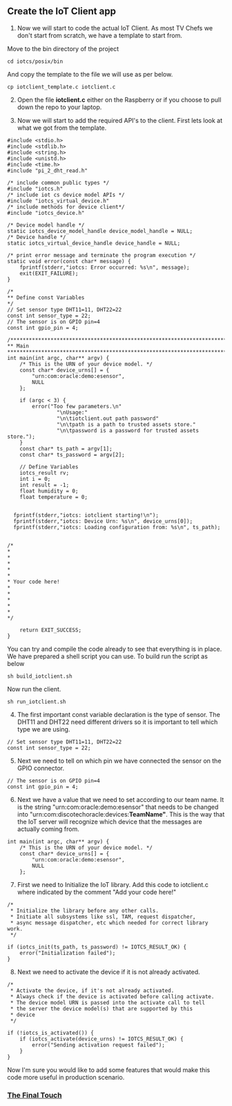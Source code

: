 ## Create the IoT Client app ##

1. Now we will start to code the actual IoT Client.
As most TV Chefs we don't start from scratch, we have a template to start from.

Move to the bin directory of the project
```
cd iotcs/posix/bin
```
 And copy the template to the file we will use as per below.
```
cp iotclient_template.c iotclient.c
```
2. Open the file **iotclient.c** either on the Raspberry or if you choose to pull down the repo to your laptop.

3. Now we will start to add the required API's to the client. First lets look at what we got from the template.

```
#include <stdio.h>
#include <stdlib.h>
#include <string.h>
#include <unistd.h>
#include <time.h>
#include "pi_2_dht_read.h"

/* include common public types */
#include "iotcs.h"
/* include iot cs device model APIs */
#include "iotcs_virtual_device.h"
/* include methods for device client*/
#include "iotcs_device.h"

/* Device model handle */
static iotcs_device_model_handle device_model_handle = NULL;
/* Device handle */
static iotcs_virtual_device_handle device_handle = NULL;

/* print error message and terminate the program execution */
static void error(const char* message) {
    fprintf(stderr,"iotcs: Error occurred: %s\n", message);
    exit(EXIT_FAILURE);
}

/*
** Define const Variables
*/
// Set sensor type DHT11=11, DHT22=22
const int sensor_type = 22;
// The sensor is on GPIO pin=4
const int gpio_pin = 4;

/************************************************************************************************
** Main
************************************************************************************************/
int main(int argc, char** argv) {
    /* This is the URN of your device model. */
    const char* device_urns[] = {
        "urn:com:oracle:demo:esensor",
        NULL
    };

    if (argc < 3) {
        error("Too few parameters.\n"
                "\nUsage:"
                "\n\tiotclient.out path password"
                "\n\tpath is a path to trusted assets store."
                "\n\tpassword is a password for trusted assets store.");
    }
    const char* ts_path = argv[1];
    const char* ts_password = argv[2];

	// Define Variables
    iotcs_result rv;
	int i = 0;
	int result = -1;
	float humidity = 0;
	float temperature = 0;


  fprintf(stderr,"iotcs: iotclient starting!\n");
  fprintf(stderr,"iotcs: Device Urn: %s\n", device_urns[0]);
  fprintf(stderr,"iotcs: Loading configuration from: %s\n", ts_path);


/*
*
*
*
*
*
* Your code here!
*
*
*
*
*
*/

    return EXIT_SUCCESS;
}
```

You can try and compile the code already to see that everything is in place. We have prepared a shell script you can use. To build run the script as below
```
sh build_iotclient.sh
```
Now run the client.
```
sh run_iotclient.sh
```

4. The first important const variable declaration is the type of sensor. The DHT11 and DHT22 need different drivers so it is important to tell which type we are using.
```
// Set sensor type DHT11=11, DHT22=22
const int sensor_type = 22;
```
5. Next we need to tell on which pin we have connected the sensor on the GPIO connector.
```
// The sensor is on GPIO pin=4
const int gpio_pin = 4;
```
6. Next we have a value that we need to set according to our team name. It is the string "urn:com:oracle:demo:esensor" that needs to be changed into "urn:com:discotechoracle:devices:**TeamName"**. This is the way that the IoT server will recognize which device that the messages are actually coming from.
```
int main(int argc, char** argv) {
    /* This is the URN of your device model. */
    const char* device_urns[] = {
        "urn:com:oracle:demo:esensor",
        NULL
    };
```

7. First we need to Initialize the IoT library. Add this code to iotclient.c where indicated by the comment "Add your code here!"

```
/*
 * Initialize the library before any other calls.
 * Initiate all subsystems like ssl, TAM, request dispatcher,
 * async message dispatcher, etc which needed for correct library work.
 */

if (iotcs_init(ts_path, ts_password) != IOTCS_RESULT_OK) {
    error("Initialization failed");
}
```

8. Next we need to activate the device if it is not already activated.
```
/*
 * Activate the device, if it's not already activated.
 * Always check if the device is activated before calling activate.
 * The device model URN is passed into the activate call to tell
 * the server the device model(s) that are supported by this
 * device
 */

if (!iotcs_is_activated()) {
    if (iotcs_activate(device_urns) != IOTCS_RESULT_OK) {
        error("Sending activation request failed");
    }
}
```



Now I'm sure you would like to add some features that would make this code more useful in production scenario.

### [The Final Touch](iotclientfinaltouch.md) ###
